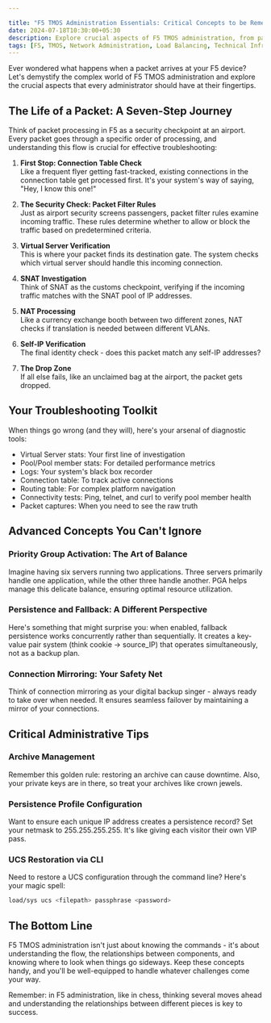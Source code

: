 ```yaml
---

title: "F5 TMOS Administration Essentials: Critical Concepts to be Remembered"
date: 2024-07-18T10:30:00+05:30
description: Explore crucial aspects of F5 TMOS administration, from packet processing flow to advanced troubleshooting techniques. A comprehensive guide for network administrators and DevOps professionals.
tags: [F5, TMOS, Network Administration, Load Balancing, Technical Infrastructure, DevOps]
---
```

Ever wondered what happens when a packet arrives at your F5 device? Let's demystify the complex world of F5 TMOS administration and explore the crucial aspects that every administrator should have at their fingertips.

## The Life of a Packet: A Seven-Step Journey

Think of packet processing in F5 as a security checkpoint at an airport. Every packet goes through a specific order of processing, and understanding this flow is crucial for effective troubleshooting:

1. **First Stop: Connection Table Check**  
Like a frequent flyer getting fast-tracked, existing connections in the connection table get processed first. It's your system's way of saying, "Hey, I know this one!"  

2. **The Security Check: Packet Filter Rules**  
Just as airport security screens passengers, packet filter rules examine incoming traffic. These rules determine whether to allow or block the traffic based on predetermined criteria.  

3. **Virtual Server Verification**  
This is where your packet finds its destination gate. The system checks which virtual server should handle this incoming connection.  

4. **SNAT Investigation**  
Think of SNAT as the customs checkpoint, verifying if the incoming traffic matches with the SNAT pool of IP addresses.  

5. **NAT Processing**  
Like a currency exchange booth between two different zones, NAT checks if translation is needed between different VLANs.  

6. **Self-IP Verification**  
The final identity check - does this packet match any self-IP addresses?  

7. **The Drop Zone**  
If all else fails, like an unclaimed bag at the airport, the packet gets dropped.  


## Your Troubleshooting Toolkit

When things go wrong (and they will), here's your arsenal of diagnostic tools:

- Virtual Server stats: Your first line of investigation
- Pool/Pool member stats: For detailed performance metrics
- Logs: Your system's black box recorder
- Connection table: To track active connections
- Routing table: For complex platform navigation
- Connectivity tests: Ping, telnet, and curl to verify pool member health
- Packet captures: When you need to see the raw truth

## Advanced Concepts You Can't Ignore

### Priority Group Activation: The Art of Balance
Imagine having six servers running two applications. Three servers primarily handle one application, while the other three handle another. PGA helps manage this delicate balance, ensuring optimal resource utilization.

### Persistence and Fallback: A Different Perspective
Here's something that might surprise you: when enabled, fallback persistence works concurrently rather than sequentially. It creates a key-value pair system (think cookie → source_IP) that operates simultaneously, not as a backup plan.

### Connection Mirroring: Your Safety Net
Think of connection mirroring as your digital backup singer - always ready to take over when needed. It ensures seamless failover by maintaining a mirror of your connections.

## Critical Administrative Tips

### Archive Management
Remember this golden rule: restoring an archive can cause downtime. Also, your private keys are in there, so treat your archives like crown jewels.

### Persistence Profile Configuration
Want to ensure each unique IP address creates a persistence record? Set your netmask to 255.255.255.255. It's like giving each visitor their own VIP pass.

### UCS Restoration via CLI
Need to restore a UCS configuration through the command line? Here's your magic spell:
```bash
load/sys ucs <filepath> passphrase <password>
```

## The Bottom Line

F5 TMOS administration isn't just about knowing the commands - it's about understanding the flow, the relationships between components, and knowing where to look when things go sideways. Keep these concepts handy, and you'll be well-equipped to handle whatever challenges come your way.

Remember: in F5 administration, like in chess, thinking several moves ahead and understanding the relationships between different pieces is key to success.